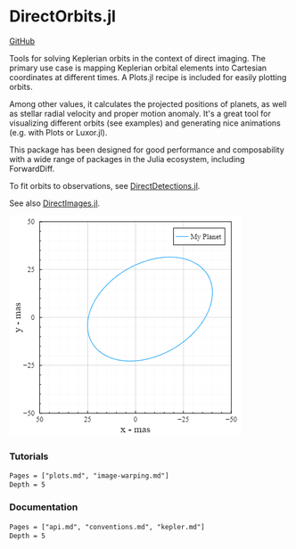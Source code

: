 
# DirectOrbits.jl
[GitHub](https://github.com/sefffal/DirectOrbits.jl)

Tools for solving Keplerian orbits in the context of direct imaging.
The primary use case is mapping Keplerian orbital elements into Cartesian
coordinates at different times. A Plots.jl recipe is included for easily plotting orbits.

Among other values, it calculates the projected positions of planets, as well as stellar radial velocity and proper motion anomaly. It's a great tool for visualizing different orbits (see examples) and generating nice animations (e.g. with Plots or Luxor.jl).

This package has been designed for good performance and composability with a wide range of packages in the Julia ecosystem, including ForwardDiff. 

To fit orbits to observations, see [DirectDetections.jl](//github.com/sefffal/DirectDetections.jl).

See also [DirectImages.jl](//github.com/sefffal/DirectImages.jl).

![Orbit Plot](assets/orbit-sample.png)



### Tutorials
```@contents
Pages = ["plots.md", "image-warping.md"]
Depth = 5
```

### Documentation
```@contents
Pages = ["api.md", "conventions.md", "kepler.md"]
Depth = 5
```
